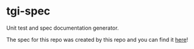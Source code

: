 tgi-spec
========
Unit test and spec documentation generator.

The spec for this repo was created by this repo and you can find it [here](spec/README.md)!